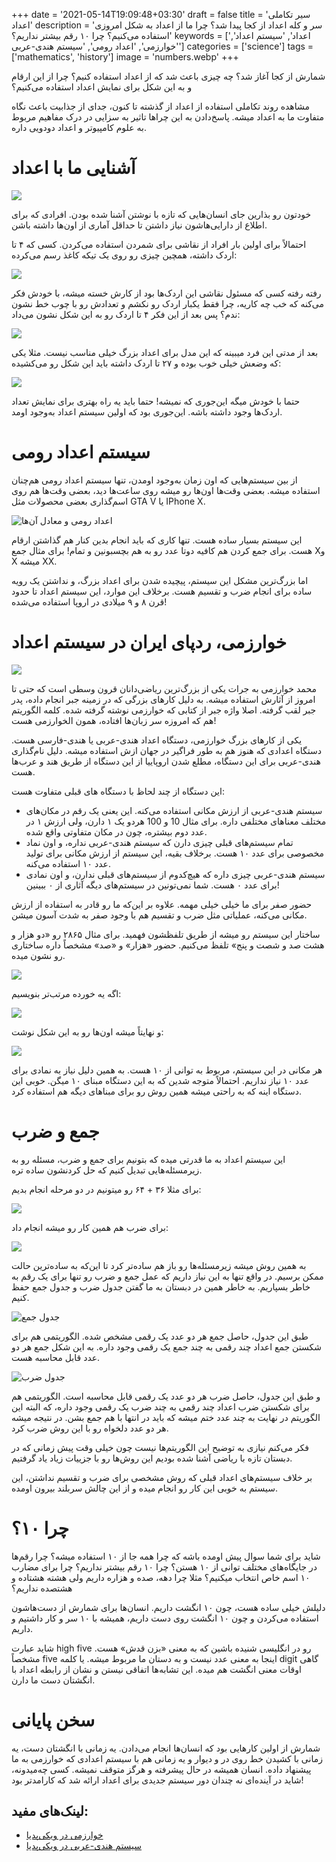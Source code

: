 +++
date = '2021-05-14T19:09:48+03:30'
draft = false
title = 'سیر تکاملی اعداد'
description = 'سر و کله اعداد از کجا پیدا شد؟ چرا ما از اعداد به شکل امروزی استفاده می‌کنیم؟ چرا ۱۰ رقم بیشتر نداریم؟'
keywords = ['اعداد', 'سیستم اعداد', 'خوارزمی', 'اعداد رومی', 'سیستم هندی-عربی']
categories = ['science']
tags = ['mathematics', 'history']
image = 'numbers.webp'
+++

شمارش از کجا آغاز شد؟ چه چیزی باعث شد که از اعداد استفاده کنیم؟ چرا از این ارقام و به این شکل برای نمایش اعداد استفاده می‌کنیم؟

مشاهده روند تکاملی استفاده از اعداد از گذشته تا کنون، جدای از جذابیت باعث نگاه متفاوت ما به اعداد میشه. پاسخ‌دادن به این چراها تاثیر به سزایی در درک مفاهیم مربوط به علوم کامپیوتر و اعداد دودویی داره.
# آشنایی ما با اعداد

![](man-looking-at-notes.webp)

خودتون رو بذارین جای انسان‌هایی که تازه با نوشتن آشنا شده بودن. افرادی که برای اطلاع از دارایی‌هاشون نیاز داشتن تا حداقل آماری از اون‌ها داشته باشن.

احتمالاً برای اولین بار افراد از نقاشی برای شمردن استفاده می‌کردن. کسی که ۴ تا اردک داشته، همچین چیزی رو روی یک تیکه کاغذ رسم می‌کرده:

![](four-ducks.webp)

رفته رفته کسی که مسئول نقاشی این اردک‌ها بود از کارش خسته میشه، با خودش فکر می‌کنه که خب چه کاریه، چرا فقط یکبار اردک رو نکشم و تعدادش رو با چوب خط نشون ندم؟ پس بعد از این فکر ۴ تا اردک رو به این شکل نشون می‌داد:

![](duck-sticks.webp)

بعد از مدتی این فرد میبینه که این مدل برای اعداد بزرگ خیلی مناسب نیست. مثلا یکی که وضعش خیلی خوب بوده و ۲۷ تا اردک داشته باید این شکل رو می‌کشیده:

![](duck-many-sticks.webp)

حتما با خودش میگه این‌جوری که نمیشه! حتما باید یه راه بهتری برای نمایش تعداد اردک‌ها وجود داشته باشه. این‌جوری بود که اولین سیستم اعداد به‌وجود اومد.
# سیستم اعداد رومی
از بین سیستم‌هایی که اون زمان به‌وجود اومدن، تنها سیستم اعداد رومی هم‌چنان استفاده میشه. بعضی وقت‌ها اون‌ها رو میشه روی ساعت‌ها دید، بعضی وقت‌ها هم روی اسم‌گذاری بعضی محصولات مثل GTA V یا IPhone X.

![اعداد رومی و معادل آن‌ها](roman-numerals.webp)

این سیستم بسیار ساده هست. تنها کاری که باید انجام بدین کنار هم گذاشتن ارقام هست. برای جمع کردن هم کافیه دوتا عدد رو به هم بچسبونین و تمام! برای مثال جمع Xو X میشه XX.

اما بزرگ‌ترین مشکل این سیستم، پیچیده شدن برای اعداد بزرگ، و نداشتن یک رویه ساده برای انجام ضرب و تقسیم هست. برخلاف این موارد، این سیستم اعداد تا حدود قرن ۸ و ۹ میلادی در اروپا استفاده می‌شده!
# خوارزمی، ردپای ایران در سیستم اعداد

![](khwarizmi.webp)

محمد خوارزمی به جرات یکی از بزرگ‌ترین ریاضی‌دانان قرون وسطی‌ است که حتی تا امروز از آثارش استفاده میشه. به دلیل کارهای بزرگی که در زمینه جبر انجام داده، پدر جبر لقب گرفته. اصلا واژه جبر از کتابی که خوارزمی نوشته گرفته شده. کلمه الگوریتم هم که امروزه سر زبان‌ها افتاده، همون الخوارزمی هست!

یکی از کارهای بزرگ خوارزمی، دستگاه اعداد هندی-عربی یا هندی-فارسی هست. دستگاه اعدادی که هنوز هم به طور فراگیر در جهان ازش استفاده میشه. دلیل نام‌گذاری هندی-عربی برای این دستگاه، مطلع شدن اروپاییا از این دستگاه از طریق هند و عرب‌ها هست.

این دستگاه از چند لحاظ با دستگاه های قبلی متفاوت هست:

- سیستم هندی-عربی از ارزش مکانی استفاده می‌کنه. این یعنی یک رقم در مکان‌های مختلف معناهای مختلفی داره. برای مثال 10 و 100 هردو یک ۱ دارن، ولی ارزش ۱ در عدد دوم بیشتره، چون در مکان متفاوتی واقع شده.
- تمام سیستم‌های قبلی چیزی دارن که سیستم هندی-عربی نداره، و اون نماد مخصوصی برای عدد ۱۰ هست. برخلاف بقیه، این سیستم از ارزش مکانی برای تولید عدد ۱۰ استفاده می‌کنه.
- سیستم هندی-عربی چیزی داره که هیچ‌کدوم از سیستم‌های قبلی ندارن، و اون نمادی برای عدد ۰ هست. شما نمی‌تونین در سیستم‌های دیگه آثاری از ۰ ببینین!

حضور صفر برای ما خیلی خیلی مهمه. علاوه بر این‌که ما رو قادر به استفاده از ارزش مکانی می‌کنه، عملیاتی مثل ضرب و تقسیم هم با وجود صفر به شدت آسون میشن.

ساختار این سیستم رو میشه از طریق تلفظشون فهمید. برای مثال ۲۸۶۵ رو «دو هزار و هشت صد و شصت و پنج» تلفظ می‌کنیم. حضور «هزار» و «صد» مشخصاً داره ساختاری رو نشون میده.

![](number-breakup.webp)

اگه یه خورده مرتب‌تر بنویسیم:

![](number-detailed-breakup.webp)

و نهایتاً میشه اون‌ها رو به این شکل نوشت:

![](number-very-detailed-breakup.webp)

هر مکانی در این سیستم، مربوط به توانی از ۱۰ هست. به همین دلیل نیاز به نمادی برای عدد ۱۰ نیاز نداریم. احتمالاً متوجه شدین که به این دستگاه مبنای ۱۰ میگن. خوبی این دستگاه اینه که به راحتی میشه همین روش رو برای مبناهای دیگه هم استفاده کرد.
# جمع و ضرب
این سیستم اعداد به ما قدرتی میده که بتونیم برای جمع و ضرب، مسئله رو به زیرمسئله‌هایی تبدیل کنیم که حل کردنشون ساده تره.

برای مثلا ۳۶ + ۶۴ رو میتونیم در دو مرحله انجام بدیم:

![](sum-breakup.webp)

برای ضرب هم همین کار رو میشه انجام داد:

![](product-breakup.webp)

به همین روش میشه زیرمسئله‌ها رو باز هم ساده‌تر کرد تا این‌که به ساده‌ترین حالت ممکن برسیم. در واقع تنها به این نیاز داریم که عمل جمع و ضرب رو تنها برای یک رقم به خاطر بسپاریم. به خاطر همین در دبستان به ما گفتن جدول ضرب و جدول جمع حفظ کنیم.

![جدول جمع](sum-table.webp)

طبق این جدول، حاصل جمع هر دو عدد یک رقمی مشخص شده. الگوریتمی هم برای شکستن جمع اعداد چند رقمی به چند جمع یک رقمی وجود داره. به این شکل جمع هر دو عدد قابل محاسبه هست.

![جدول ضرب](product-table.webp)

و طبق این جدول، حاصل ضرب هر دو عدد یک رقمی قابل محاسبه است. الگوریتمی هم برای شکستن ضرب اعداد چند رقمی به چند ضرب یک رقمی وجود داره، که البته این الگوریتم در نهایت به چند عدد ختم میشه که باید در انتها با هم جمع بشن. در نتیجه میشه هر دو عدد دلخواه رو با این روش ضرب کرد.

فکر می‌کنم نیازی به توضیح این الگوریتم‌ها نیست چون خیلی وقت پیش زمانی که در دبستان تازه با ریاضی آشنا شده بودیم این روش‌ها رو با جزییات زیاد یاد گرفتیم.

بر خلاف سیستم‌های اعداد قبلی که روش مشخصی برای ضرب و تقسیم نداشتن، این سیستم به خوبی این کار رو انجام میده و از این چالش سربلند بیرون اومده.
# **چرا ۱۰؟**
شاید برای شما سوال پیش اومده باشه که چرا همه جا از ۱۰ استفاده میشه؟ چرا رقم‌ها در جایگاه‌های مختلف توانی از ۱۰ هستن؟ چرا ۱۰ رقم بیشتر نداریم؟ چرا برای مضارب ۱۰ اسم خاص انتخاب میکنیم؟ مثلا چرا دهه، صده و هزاره داریم ولی هشته هشتاده و هشتصده نداریم؟

دلیلش خیلی ساده هست، چون ۱۰ انگشت داریم. انسان‌ها برای شمارش از دست‌هاشون استفاده می‌کردن و چون ۱۰ انگشت روی دست داریم، همیشه با ۱۰ سر و کار داشتیم و داریم.

شاید عبارت high five رو در انگلیسی شنیده باشین که به معنی «بزن قدش»‌ هست. مشخصاً five اینجا به معنی عدد نیست و به دستان ما مربوط میشه. یا کلمه digit گاهی اوقات معنی انگشت هم میده. این تشابه‌ها اتفاقی نیستن و نشان از رابطه اعداد با انگشتان دست ما دارن.
# **سخن پایانی**
شمارش از اولین کارهایی بود که انسان‌ها انجام می‌دادن. یه زمانی با انگشتان دست، یه زمانی با کشیدن خط روی در و دیوار و یه زمانی هم با سیستم اعدادی که خوارزمی به ما پیشنهاد داده. انسان همیشه در حال پیشرفته و هرگز متوقف نمیشه. کسی چه‌میدونه، شاید در آینده‌ای نه چندان دور سیستم جدیدی برای اعداد ارائه شد که کارامدتر بود!
## لینک‌های مفید:
- [خوارزمی در ویکی‌پدیا](https://fa.wikipedia.org/wiki/%D8%AE%D9%88%D8%A7%D8%B1%D8%B2%D9%85%DB%8C)
- [سیستم هندی-عربی در ویکی‌پدیا](https://fa.wikipedia.org/wiki/%D8%B9%D8%AF%D8%AF%D9%86%D9%88%DB%8C%D8%B3%DB%8C_%D9%87%D9%86%D8%AF%DB%8C-%D8%B9%D8%B1%D8%A8%DB%8C)
